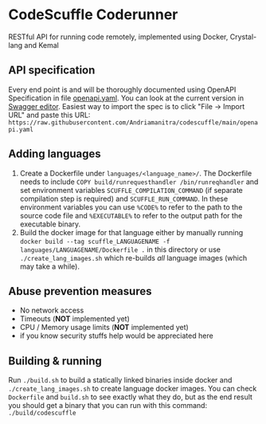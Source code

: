 # CodeScuffle Coderunner

RESTful API for running code remotely, implemented using Docker, Crystal-lang and Kemal


## API specification

Every end point is and will be thoroughly documented using OpenAPI Specification in file [openapi.yaml](./openapi.yaml). You can look at the current version in [Swagger editor](https://editor.swagger.io/). Easiest way to import the spec is to click "File -> Import URL" and paste this URL: `https://raw.githubusercontent.com/Andriamanitra/codescuffle/main/openapi.yaml`


## Adding languages

1. Create a Dockerfile under `languages/<language_name>/`. The Dockerfile needs to include `COPY build/runrequesthandler /bin/runreqhandler` and set environment variables `SCUFFLE_COMPILATION_COMMAND` (if separate compilation step is required) and `SCUFFLE_RUN_COMMAND`. In these environment variables you can use `%CODE%` to refer to the path to the source code file and `%EXECUTABLE%` to refer to the output path for the executable binary.
2. Build the docker image for that language either by manually running `docker build --tag scuffle_LANGUAGENAME -f languages/LANGUAGENAME/Dockerfile .` in this directory or use `./create_lang_images.sh` which re-builds *all* language images (which may take a while).


## Abuse prevention measures

* No network access
* Timeouts (**NOT** implemented yet)
* CPU / Memory usage limits (**NOT** implemented yet)
* if you know security stuffs help would be appreciated here


## Building & running
Run `./build.sh` to build a statically linked binaries inside docker and `./create_lang_images.sh` to create language docker images. You can check `Dockerfile` and `build.sh` to see exactly what they do, but as the end result you should get a binary that you can run with this command: `./build/codescuffle`
